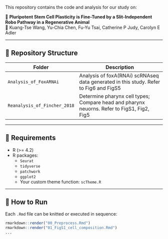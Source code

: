 
This repository contains the code and analysis for our study on:

📄 **Pluripotent Stem Cell Plasticity is Fine-Tuned by a Slit-Independent Robo Pathway in a Regenerative Animal**  
🧬 Kuang-Tse Wang, Yu-Chia Chen, Fu-Yu Tsai, Catherine P Judy, Carolyn E Adler

---

## 📁 Repository Structure

| Folder                      | Description |
|----------------------------------|-------------|
| `Analysis_of_FoxARNAi`              | Analysis of foxA(RNAi) scRNAseq data generated in this study. Refer to Fig6 and FigS5 |
| `Reanalysis_of_Fincher_2018`  | Determine pharynx cell types; Compare head and pharynx neuorns. Refer to FigS1, Fig2, Fig5 |


---

## 🔧 Requirements

- R (>= 4.2)
- R packages:
  - `Seurat`
  - `tidyverse`
  - `patchwork`
  - `ggplot2`
  - Your custom theme function: `scTheme.R`

---

## 🚀 How to Run

Each `.Rmd` file can be knitted or executed in sequence:

```r
rmarkdown::render("00_Preprocess.Rmd")
rmarkdown::render("01_FigS1_cell_composition.Rmd")
...
